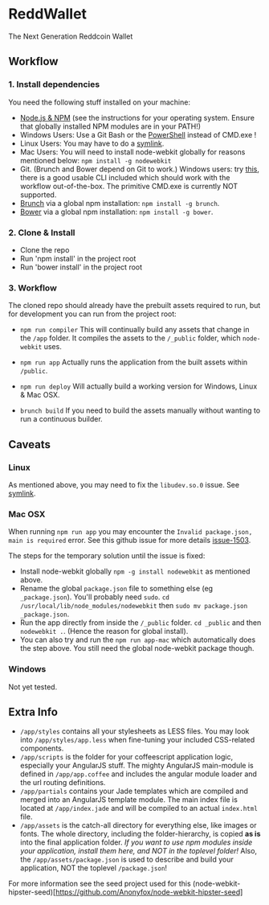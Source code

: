 # ReddWallet

The Next Generation Reddcoin Wallet

## Workflow

### 1. Install dependencies

You need the following stuff installed on your machine:
- [Node.js & NPM](http://nodejs.org/) (see the instructions for your operating system. Ensure that globally installed NPM modules are in your PATH!)
- Windows Users: Use a Git Bash or the [PowerShell](http://en.wikipedia.org/wiki/Windows_PowerShell) instead of CMD.exe !
- Linux Users: You may have to do a [symlink](https://github.com/rogerwang/node-webkit/wiki/The-solution-of-lacking-libudev.so.0).
- Mac Users: You will need to install node-webkit globally for reasons mentioned below: `npm install -g nodewebkit`
- Git. (Brunch and Bower depend on Git to work.) Windows users: try [this](http://git-scm.com/), there is a good usable CLI included which should work with the workflow out-of-the-box. The primitive CMD.exe is currently NOT supported.
- [Brunch](http://brunch.io/) via a global npm installation: `npm install -g brunch`.
- [Bower](http://bower.io/) via a global npm installation: `npm install -g bower`.

### 2. Clone & Install

- Clone the repo
- Run 'npm install' in the project root
- Run 'bower install' in the project root

### 3. Workflow

The cloned repo should already have the prebuilt assets required to run, but for development you can run from the project root:

- `npm run compiler` This will continually build any assets that change in the `/app` folder. It compiles the assets to the `/_public` folder, which `node-webkit` uses.
- `npm run app` Actually runs the application from the built assets within `/public`.
- `npm run deploy` Will actually build a working version for Windows, Linux & Mac OSX.

- `brunch build` If you need to build the assets manually without wanting to run a continuous builder.

## Caveats

### Linux

As mentioned above, you may need to fix the `libudev.so.0` issue. See [symlink](https://github.com/rogerwang/node-webkit/wiki/The-solution-of-lacking-libudev.so.0).

### Mac OSX

When running `npm run app` you may encounter the `Invalid package.json, main is required` error. See this github issue for more details [issue-1503](https://github.com/rogerwang/node-webkit/issues/1503).

The steps for the temporary solution until the issue is fixed:
- Install node-webkit globally `npm -g install nodewebkit` as mentioned above.
- Rename the global `package.json` file to something else (eg `_package.json`). You'll probably need `sudo`.  `cd /usr/local/lib/node_modules/nodewebkit` then `sudo mv package.json _package.json`.
- Run the app directly from inside the `/_public` folder. `cd _public` and then `nodewebkit .`. (Hence the reason for global install).
- You can also try and run the `npm run app-mac` which automatically does the step above. You still need the global node-webkit package though.

### Windows

Not yet tested.

## Extra Info

- `/app/styles` contains all your stylesheets as LESS files. You may look into `/app/styles/app.less` when fine-tuning your included CSS-related components.
- `/app/scripts` is the folder for your coffeescript application logic, especially your AngularJS stuff. The mighty AngularJS main-module is defined in `/app/app.coffee` and includes the angular module loader and the url routing definitions.
- `/app/partials` contains your Jade templates which are compiled and merged into an AngularJS template module. The main index file is located at `/app/index.jade` and will be compiled to an actual `index.html` file.
- `/app/assets` is the catch-all directory for everything else, like images or fonts. The whole directory, including the folder-hierarchy, is copied **as is** into the final application folder. *If you want to use npm modules inside your application, install them here, and NOT in the toplevel folder!* Also, the `/app/assets/package.json` is used to describe and build your application, NOT the toplevel `/package.json`!

For more information see the seed project used for this (node-webkit-hipster-seed)[https://github.com/Anonyfox/node-webkit-hipster-seed]



